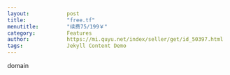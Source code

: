```yaml
---
layout:            post
title:             "free.tf"
menutitle:         "续费75/199￥"
category:          Features
author:            https://mi.quyu.net/index/seller/get/id_50397.html
tags:              Jekyll Content Demo
---
```


domain
